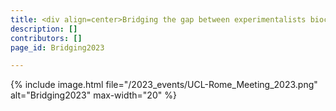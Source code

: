 ```yaml
---
title: <div align=center>Bridging the gap between experimentalists biocurators and analysis tool providers.</div>
description: []
contributors: []
page_id: Bridging2023

---
```


{% include image.html file="/2023_events/UCL-Rome_Meeting_2023.png"  alt="Bridging2023" max-width="20" %}
